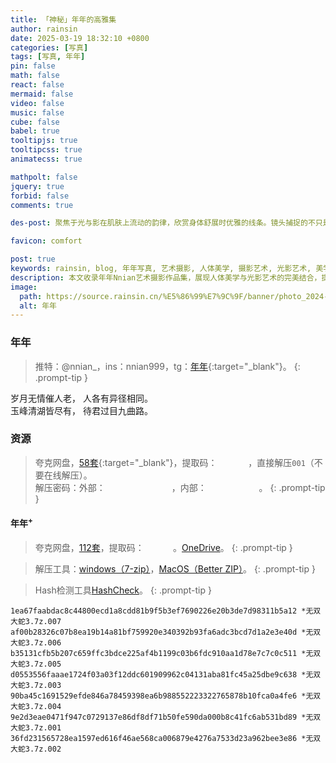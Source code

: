 ```yaml
---
title: 「神秘」年年的高雅集
author: rainsin
date: 2025-03-19 18:32:10 +0800
categories: [写真]
tags: [写真, 年年]
pin: false
math: false
react: false
mermaid: false
video: false
music: false
cube: false
babel: true
tooltipjs: true
tooltipcss: true
animatecss: true

mathpolt: false
jquery: true
forbid: false
comments: true

des-post: 聚焦于光与影在肌肤上流动的韵律，欣赏身体舒展时优雅的线条。镜头捕捉的不只是形态，更是那份自然、健康、充满呼吸感的生命力之美，更是光影雕琢之美。

favicon: comfort

post: true
keywords: rainsin, blog, 年年写真, 艺术摄影, 人体美学, 摄影艺术, 光影艺术, 美学欣赏
description: 本文收录年年Nnian艺术摄影作品集，展现人体美学与光影艺术的完美结合，提供高质量摄影作品欣赏与艺术资源分享。
image:
  path: https://source.rainsin.cn/%E5%86%99%E7%9C%9F/banner/photo_2024-01-25_22-03-06.webp
  alt: 年年
---
```


<link rel="stylesheet" href="/assets/post/nian/main-min.css"/>

<link rel="stylesheet" href="/assets/post/nian/index.css"/>

### 年年

> 推特：@nnian_，ins：nnian999，tg：[年年](https://t.me/nainbao){:target="_blank"}。
{: .prompt-tip }

<div class="poem-box">
<div>
 <span>岁月无情催人老，</span>
 <span>人各有异径相同。</span>
</div>
<div>
 <span>玉峰清湖皆尽有，</span>
 <span>待君过目九曲路。</span>
</div>
</div>

<div class="gallery-wrap">
    <div class="item item-1"></div>
    <div class="item item-2"></div>
    <div class="item item-3"></div>
    <div class="item item-4"></div>
    <div class="item item-5"></div>
    <div class="item item-6"></div>
</div>

### 资源

> 夸克网盘，[58套](https://pan.quark.cn/s/48787e7e3501){:target="_blank"}，提取码：<span data-clipboard-text="Xmce" class="mask-text" id="tiquma"> Xmce </span>，直接解压`001`（不要在线解压）。<br/>解压密码：外部：<span data-clipboard-text="NianNianYuya" class="mask-text" id="out_mima"> NianNianYuya </span>，内部：<span data-clipboard-text="Discussion" class="mask-text" id="nmnm-mima"> Discussion </span>。
{: .prompt-tip }

<h4>年年<sup>+</sup></h4>

<div class="gallery-wrap">
    <div class="item item-7"></div>
    <div class="item item-8"></div>
    <div class="item item-9"></div>
    <div class="item item-10"></div>
    <div class="item item-11"></div>
    <div class="item item-12"></div>
</div>

> 夸克网盘，[112套](https://pan.quark.cn/s/e236d3e0b613)，提取码：<span data-clipboard-text="ZhFT" class="mask-text" id="tiquma-1"> ZhFT </span>。[OneDrive](https://1drv.ms/f/c/85534a39c5d9ab87/EvdZ9xogrppOpEy_li0PcgEBfi_A8p-ZcxbnwCeQPc2I0w?e=oqp1D2)。
{: .prompt-tip }

> 解压工具：[windows（7-zip）](https://www.7-zip.org/)，[MacOS（Better ZIP）](https://macitbetter.com/)。
{: .prompt-tip }

> Hash检测工具[HashCheck](https://github.com/gurnec/HashCheck/releases)。
{: .prompt-tip }

```
1ea67faabdac8c44800ecd1a8cdd81b9f5b3ef7690226e20b3de7d98311b5a12 *无双大蛇3.7z.007
af00b28326c07b8ea19b14a81bf759920e340392b93fa6adc3bcd7d1a2e3e40d *无双大蛇3.7z.006
b35131cfb5b207c659ffc3bdce225af4b1199c03b6fdc910aa1d78e7c7c0c511 *无双大蛇3.7z.005
d0553556faaae1724f03a03f12ddc601909962c04131aba81fc45a25dbe9c638 *无双大蛇3.7z.003
90ba45c1691529efde846a78459398ea6b988552223322765878b10fca0a4fe6 *无双大蛇3.7z.004
9e2d3eae0471f947c0729137e86df8df71b50fe590da000b8c41fc6ab531bd89 *无双大蛇3.7z.001
36fd231565728ea1597ed616f46ae568ca006879e4276a7533d23a962bee3e86 *无双大蛇3.7z.002
```


<script defer src="/assets/post/nian/index-min.js"></script>

<style>
  .mask-text{
    mask-image:url(https://source.rainsin.cn/img/post/%E5%B9%B4%E5%B9%B4/mask.png);
    border: 2px solid;
    font-style: italic;
    cursor: pointer;
  }
  .tippy-box[data-theme~='mmmm'] {
  background-image: linear-gradient(to top, #a18cd1 0%, #fbc2eb 100%);
  color: #fff;
}
.tippy-box[data-theme~='mmmm'][data-placement^='top'] > .tippy-arrow::before {
  border-top-color: #a18cd1;
}
</style>